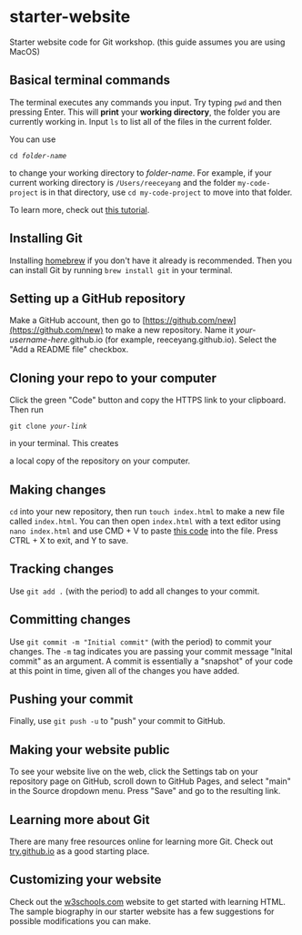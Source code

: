 # starter-website
Starter website code for Git workshop. (this guide assumes you are using MacOS)

## Basical terminal commands
The terminal executes any commands you input. Try typing `pwd` and then pressing
Enter. This will **print** your **working directory**, the folder you are currently
working in. Input `ls` to list all of the files in the current folder.

You can use <pre><code>cd <i>folder-name</i></code></pre> to change your working
directory to *folder-name*. For example, if your current working directory is
`/Users/reeceyang` and the folder `my-code-project` is in that directory, use
`cd my-code-project` to move into that folder.

To learn more, check out
[this tutorial](https://developer.mozilla.org/en-US/docs/Learn/Tools_and_testing/Understanding_client-side_tools/Command_line).

## Installing Git
Installing [homebrew](https://brew.sh/) if you don't have it already is recommended.
Then you can install Git by running ```brew install git``` in your terminal.

## Setting up a GitHub repository
Make a GitHub account, then go to [https://github.com/new](https://github.com/new)
to make a new repository. Name it *your-username-here*.github.io (for example,
reeceyang.github.io). Select the "Add a README file" checkbox.

## Cloning your repo to your computer
Click the green "Code" button and copy the HTTPS link to your clipboard. Then run
<pre><code>git clone <i>your-link</i></code></pre> in your terminal. This creates
a local copy of the repository on your computer.

## Making changes
`cd` into your new repository, then run ```touch index.html``` to make a new
file called ```index.html```. You can then open ```index.html``` with a text editor
using ```nano index.html``` and use CMD + V to paste
[this code](https://github.com/HotchkissCP/starter-website/blob/main/index.html)
into the file. Press CTRL + X to exit, and Y to save.

## Tracking changes
Use ```git add .``` (with the period) to add all changes to your commit.

## Committing changes
Use ```git commit -m "Initial commit"``` (with the period) to commit your changes.
The ```-m``` tag indicates you are passing your commit message "Inital commit" as
an argument. A commit is essentially a "snapshot" of your code at this point in
time, given all of the changes you have added.

## Pushing your commit
Finally, use ```git push -u``` to "push" your commit to GitHub.

## Making your website public
To see your website live on the web, click the Settings tab on your repository
page on GitHub, scroll down to GitHub Pages, and select "main" in the Source
dropdown menu. Press "Save" and go to the resulting link.

## Learning more about Git
There are many free resources online for learning more Git. Check out
[try.github.io](https://try.github.io/) as a good starting place.

## Customizing your website
Check out the [w3schools.com](https://www.w3schools.com/) website to get started
with learning HTML. The sample biography in our starter website has a few suggestions
for possible modifications you can make.
